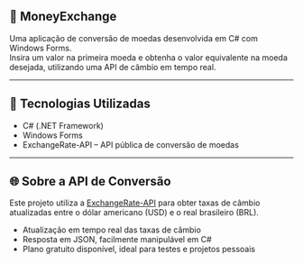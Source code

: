 ## 💱 MoneyExchange

Uma aplicação de conversão de moedas desenvolvida em C# com Windows Forms.  
Insira um valor na primeira moeda e obtenha o valor equivalente na moeda desejada, utilizando uma API de câmbio em tempo real.

---

## 🧰 Tecnologias Utilizadas

- C# (.NET Framework)  
- Windows Forms  
- ExchangeRate-API – API pública de conversão de moedas

---

## 🌐 Sobre a API de Conversão

Este projeto utiliza a [ExchangeRate-API](https://www.exchangerate-api.com/) para obter taxas de câmbio atualizadas entre o dólar americano (USD) e o real brasileiro (BRL).

- Atualização em tempo real das taxas de câmbio  
- Resposta em JSON, facilmente manipulável em C#  
- Plano gratuito disponível, ideal para testes e projetos pessoais
